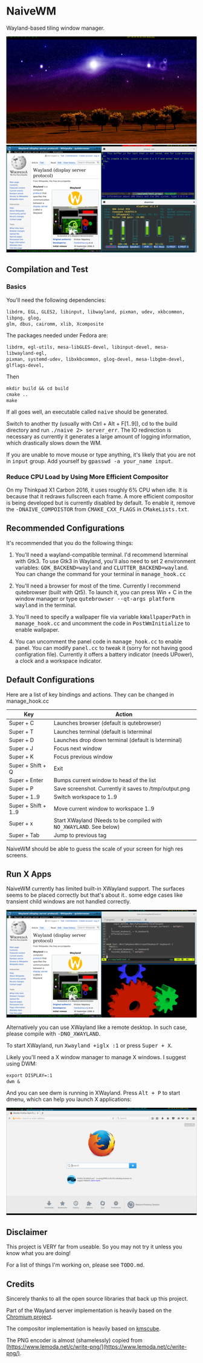 # NaiveWM
Wayland-based  tiling window manager.

![Desktop](https://raw.githubusercontent.com/kkspeed/NaiveWM/master/images/screenshot_0.png)
![Screenshot](https://raw.githubusercontent.com/kkspeed/NaiveWM/master/images/screenshot_1.png)

## Compilation and Test
### Basics
You'll need the following dependencies:

    libdrm, EGL, GLES2, libinput, libwayland, pixman, udev, xkbcommon, libpng, glog,
    glm, dbus, cairomm, xlib, Xcomposite

The packages needed under Fedora are:

    libdrm, egl-utils, mesa-libGLES-devel, libinput-devel, mesa-libwayland-egl, 
	pixman, systemd-udev, libxkbcommon, glog-devel, mesa-libgbm-devel, glflags-devel,


Then

    mkdir build && cd build
    cmake ..
    make 

If all goes well, an executable called <tt>naive</tt> should be generated.

Switch to another tty (usually with Ctrl + Alt + F[1..9]), cd to the build
directory and run <tt>./naive 2> server\_err</tt>. The IO redirection is 
necessary as currently it generates a large amount of logging information,
which drastically slows down the WM.

If you are unable to move mouse or type anything, it's likely that you are
not in <tt>input</tt> group. Add yourself by <tt>gpasswd -a your\_name 
input</tt>.

### Reduce CPU Load by Using More Efficient Compositor
On my Thinkpad X1 Carbon 2016, it uses roughly 6% CPU when idle. It is
because that it redraws fullscreen each frame. A more efficient compositor
is being developed but is currently disabled by default. To enable it, remove
the <tt>-DNAIVE\_COMPOISTOR</tt> from <tt>CMAKE\_CXX\_FLAGS</tt> in 
<tt>CMakeLists.txt</tt>.

## Recommended Configurations
It's recommended that you do the following things:

1. You'll need a wayland-compatible terminal. I'd recommend lxterminal
   with Gtk3. To use Gtk3 in Wayland, you'll also need to set 2 environment 
   variables: <tt>GDK\_BACKEND=wayland</tt> and <tt>CLUTTER\_BACKEND=wayland</tt>.
   You can change the command for your terminal in <tt>manage\_hook.cc</tt>

2. You'll need a browser for most of the time. Currently I recommend qutebrowser (built
   with Qt5). To launch it, you can press Win + C in the window manager or type
   <tt>qutebrowser --qt-args platform wayland</tt> in the terminal.

3. You'll need to specify a wallpaper file via variable <tt>kWallpaperPath</tt> in 
   <tt>manage\_hook.cc</tt> and uncomment the code in <tt>PostWmInitialize</tt> to
   enable wallpaper.

4. You can uncomment the panel code in <tt>manage\_hook.cc</tt> to enable panel.
   You can modify <tt>panel.cc</tt> to tweak it (sorry for not having good configration
   file). Currently it offers a battery indicator (needs UPower), a clock and
   a workspace indicator.

## Default Configurations
Here are a list of key bindings and actions. They can be changed in manage\_hook.cc

| Key                 | Action                                                                      |
|---------------------|-----------------------------------------------------------------------------|
|Super + C            | Launches browser (default is qutebrowser)                                   |
|Super + T            | Launches terminal (default is lxterminal                                    |
|Super + D            | Launches drop down terminal (default is lxterminal)                         |
|Super + J            | Focus next window                                                           |
|Super + K            | Focus previous window                                                       |
|Super + Shift + Q    | Exit                                                                        |
|Super + Enter        | Bumps current window to head of the list                                    |
|Super + P            | Save screenshot. Currently it saves to /tmp/output.png                      |
|Super + 1..9         | Switch workspace to 1..9                                                    |
|Super + Shift + 1..9 | Move current window to workspace 1..9                                       |
|Super + x            | Start XWayland (Needs to be compiled with <tt>NO\_XWAYLAND</tt>. See below) |
|Super + Tab          | Jump to previous tag                                                        |

NaiveWM should be able to guess the scale of your screen for high res screens.

## Run X Apps
NaiveWM currently has limited built-in XWayland support. The surfaces seems to be placed correctly
but that's about it.. some edge cases like transient child windows are not handled correctly. 

![XWaylandMix](https://raw.githubusercontent.com/kkspeed/NaiveWM/master/images/xwayland_mix.png)

Alternatively you can use XWayland like a remote desktop. In such case, please compile
with <tt> -DNO\_XWAYLAND</tt>.

To start XWayland, run <tt>Xwayland +iglx :1</tt> or press <tt>Super + X</tt>.

Likely you'll need a X window manager to manage X windows. I suggest using DWM:

    export DISPLAY=:1
    dwm &

And you can see dwm is running in XWayland. Press <tt>Alt + P</tt> to start dmenu,
which can help you launch X applications:

![XWayland](https://raw.githubusercontent.com/kkspeed/NaiveWM/master/images/xwayland.png)

## Disclaimer
This project is VERY far from useable. So you may not try it unless you know
what you are doing!

For a list of things I'm working on, please see <tt>TODO.md</tt>.

## Credits
Sincerely thanks to all the open source libraries that back up this project. 

Part of the Wayland server implementation is heavily based on the 
[Chromium project](https://www.chromium.org/).

The compositor implementation is heavily based on 
[kmscube](https://github.com/robclark/kmscube/blob/master/kmscube.c). 

The PNG encoder is almost (shamelessly) copied from
[https://www.lemoda.net/c/write-png/](https://www.lemoda.net/c/write-png/).

